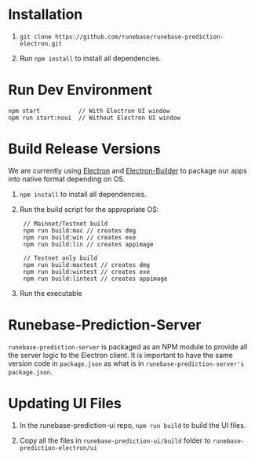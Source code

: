 # Installation
1. `git clone https://github.com/runebase/runebase-prediction-electron.git`

2. Run `npm install` to install all dependencies.

# Run Dev Environment
  
    npm start           // With Electron UI window
    npm run start:noui  // Without Electron UI window

# Build Release Versions
We are currently using [Electron](https://github.com/electron/electron) and [Electron-Builder](https://github.com/electron-userland/electron-builder) to package our apps into native format depending on OS.

1. `npm install` to install all dependencies.

2. Run the build script for the appropriate OS:

        // Mainnet/Testnet build
        npm run build:mac // creates dmg
        npm run build:win // creates exe
        npm run build:lin // creates appimage

        // Testnet only build
        npm run build:mactest // creates dmg
        npm run build:wintest // creates exe
        npm run build:lintest // creates appimage

3. Run the executable

# Runebase-Prediction-Server
`runebase-prediction-server` is packaged as an NPM module to provide all the server logic to the Electron client. It is important to have the same version code in `package.json` as what is in `runebase-prediction-server's package.json`.

# Updating UI Files
1. In the runebase-prediction-ui repo, `npm run build` to build the UI files.

2. Copy all the files in `runebase-prediction-ui/build` folder to `runebase-prediction-electron/ui`

